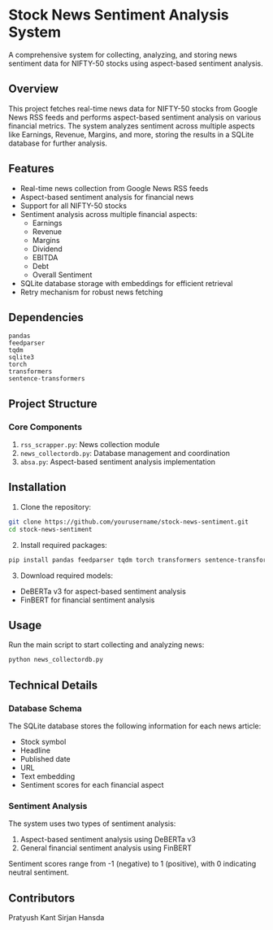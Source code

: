 # Stock News Sentiment Analysis System

A comprehensive system for collecting, analyzing, and storing news sentiment data for NIFTY-50 stocks using aspect-based sentiment analysis.

## Overview

This project fetches real-time news data for NIFTY-50 stocks from Google News RSS feeds and performs aspect-based sentiment analysis on various financial metrics. The system analyzes sentiment across multiple aspects like Earnings, Revenue, Margins, and more, storing the results in a SQLite database for further analysis.

## Features

- Real-time news collection from Google News RSS feeds
- Aspect-based sentiment analysis for financial news
- Support for all NIFTY-50 stocks
- Sentiment analysis across multiple financial aspects:
  - Earnings
  - Revenue
  - Margins
  - Dividend
  - EBITDA
  - Debt
  - Overall Sentiment
- SQLite database storage with embeddings for efficient retrieval
- Retry mechanism for robust news fetching

## Dependencies

```plaintext
pandas
feedparser
tqdm
sqlite3
torch
transformers
sentence-transformers
```

## Project Structure

### Core Components

1. `rss_scrapper.py`: News collection module
2. `news_collectordb.py`: Database management and coordination
3. `absa.py`: Aspect-based sentiment analysis implementation

## Installation

1. Clone the repository:
```bash
git clone https://github.com/yourusername/stock-news-sentiment.git
cd stock-news-sentiment
```

2. Install required packages:
```bash
pip install pandas feedparser tqdm torch transformers sentence-transformers
```

3. Download required models:
- DeBERTa v3 for aspect-based sentiment analysis
- FinBERT for financial sentiment analysis

## Usage

Run the main script to start collecting and analyzing news:

```bash
python news_collectordb.py
```

## Technical Details

### Database Schema

The SQLite database stores the following information for each news article:
- Stock symbol
- Headline
- Published date
- URL
- Text embedding
- Sentiment scores for each financial aspect

### Sentiment Analysis

The system uses two types of sentiment analysis:
1. Aspect-based sentiment analysis using DeBERTa v3
2. General financial sentiment analysis using FinBERT

Sentiment scores range from -1 (negative) to 1 (positive), with 0 indicating neutral sentiment.

## Contributors

Pratyush Kant
Sirjan Hansda
